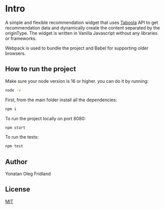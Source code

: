 # Intro

A simple and flexible recommendation widget that uses [Taboola](https://www.taboola.com) API to get recommendation data and dynamically create the content separated by the originType.
The widget is written in Vanilla Javascript without any libraries or frameworks.

Webpack is used to bundle the project and Babel for supporting older browsers.

## How to run the project

Make sure your node version is 16 or higher.
you can do it by running:

```bash
node -v
```

First, from the main folder install all the dependencies:

```bash
npm i
```

To run the project locally on port 8080:

```bash
npm start
```

To run the tests:

```bash
npm test
```

## Author

Yonatan Oleg Fridland

## License

[MIT](https://choosealicense.com/licenses/mit/)
